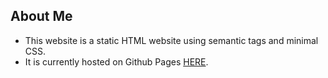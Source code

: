 ## About Me 

* This website is a static HTML website using semantic tags and minimal CSS. 
* It is currently hosted on Github Pages [HERE](https://xanderrrrrr.github.io/prework-about-me/).
